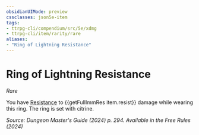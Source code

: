 ```yaml
---
obsidianUIMode: preview
cssclasses: json5e-item
tags:
- ttrpg-cli/compendium/src/5e/xdmg
- ttrpg-cli/item/rarity/rare
aliases: 
- "Ring of Lightning Resistance"
---
```

# Ring of Lightning Resistance
*Rare*  



You have [Resistance](Mechanics/rules/variant-rules/resistance-xphb.md) to {{getFullImmRes item.resist}} damage while wearing this ring. The ring is set with citrine.

*Source: Dungeon Master's Guide (2024) p. 294. Available in the Free Rules (2024)*